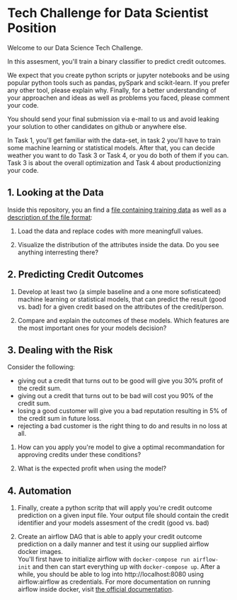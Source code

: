 
# Tech Challenge for Data Scientist Position

Welcome to our Data Science Tech Challenge.

In this assesment, you'll train a binary classifier to predict credit outcomes. 

We expect that you create python scripts or jupyter notebooks and 
be using popular python tools such as pandas, pySpark and scikit-learn. 
If you prefer any other tool, please explain why.
Finally, for a better understanding of your approachen and ideas 
as well as problems you faced, please comment your code. 

You should send your final submission via e-mail to us and avoid leaking 
your solution to other candidates on github or anywhere else.

In Task 1, you'll get familiar with the data-set, in task 2 you'll have to train 
some machine learning or statistical models. After that, you can decide weather 
you want to do Task 3 or Task 4, or you do both of them if you can.
Task 3 is about the overall optimization and Task 4 about productionizing your code.


## 1. Looking at the Data

Inside this repository, you an find a 
[file containing training data](data/credit-training-data.csv.gz) as well as a
[description of the file format](data-description.md):

 1. Load the data and replace codes with more meaningfull values.

 2. Visualize the distribution of the attributes inside the data.
    Do you see anything interresting there?


## 2. Predicting Credit Outcomes

 1. Develop at least two (a simple baseline and a one more sofisticateed) machine learning
    or statistical models, that can predict the result (good vs. bad) for a
    given credit based on the attributes of the credit/person.

 2. Compare and explain the outcomes of these models. 
    Which features are the most important ones for your models decision?


## 3. Dealing with the Risk

Consider the following:

 - giving out a credit that turns out to be good will give you 30% profit of the credit sum.
 - giving out a credit that turns out to be bad will cost you 90% of the credit sum.
 - losing a good customer will give you a bad reputation resulting in 5% of the credit sum in future loss.
 - rejecting a bad customer is the right thing to do and results in no loss at all.

1. How can you apply you're model to give a optimal recommandation for
   approving credits under these conditions?

2. What is the expected profit when using the model?


## 4. Automation

1. Finally, create a python scritp that will apply you're credit outcome prediction on a given input file.
   Your output file should contain the credit identifier and your models assesment of the credit (good vs. bad)

2. Create an airflow DAG that is able to apply your credit outcome prediction on a daily manner 
   and test it using our supplied airflow docker images. 
   <br/>
   You'll first have to initialize airflow with `docker-compose run airflow-init` 
   and then can start everything up with `docker-compose up`. 
   After a while, you should be able to log into http://localhost:8080 using airflow:airflow as credentials.
   For more documentation on running airflow inside docker, visit 
   [the official documentation](https://airflow.apache.org/docs/apache-airflow/stable/start/docker.html).



